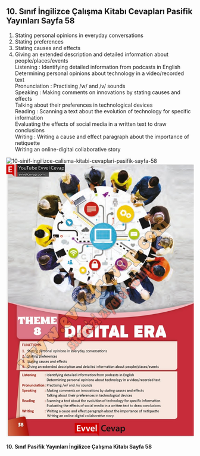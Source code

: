 ## 10. Sınıf İngilizce Çalışma Kitabı Cevapları Pasifik Yayınları Sayfa 58

1. Stating personal opinions in everyday conversations  
 2. Stating preferences  
 3. Stating causes and effects  
 4. Giving an extended description and detailed information about people/places/events  
 Listening : Identifying detailed information from podcasts in English  
 Determining personal opinions about technology in a video/recorded text  
 Pronunciation : Practising /w/ and /v/ sounds  
 Speaking : Making comments on innovations by stating causes and effects  
 Talking about their preferences in technological devices  
 Reading : Scanning a text about the evolution of technology for specific information  
 Evaluating the effects of social media in a written text to draw conclusions  
 Writing : Writing a cause and effect paragraph about the importance of netiquette  
 Writing an online-digital collaborative story

![10-sinif-ingilizce-calisma-kitabi-cevaplari-pasifik-sayfa-58]()![10-sinif-ingilizce-calisma-kitabi-cevaplari-pasifik-sayfa-58](./image1.webp)

**10. Sınıf Pasifik Yayınları İngilizce Çalışma Kitabı Sayfa 58**